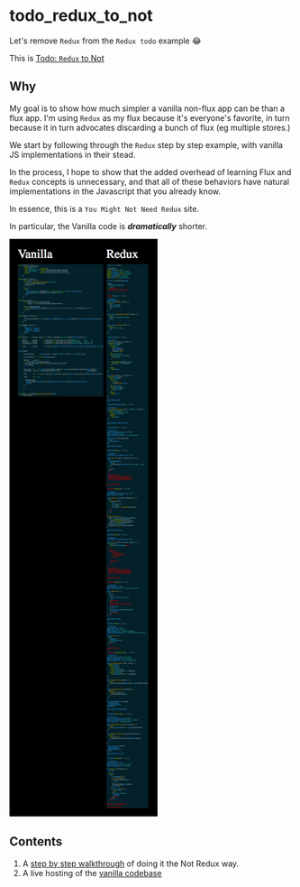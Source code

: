 # todo_redux_to_not
Let's remove `Redux` from the `Redux todo` example 😂

This is [Todo: `Redux` to Not](https://github.com/StoneCypher/todo_redux_to_not/blob/master/walkthrough/walkthrough_index.md)

## Why
My goal is to show how much simpler a vanilla non-flux app can be than a flux app.  I'm using `Redux` as my flux because it's
everyone's favorite, in turn because it in turn advocates discarding a bunch of flux (eg multiple stores.)

We start by following through the `Redux` step by step example, with vanilla JS implementations in their stead.

In the process, I hope to show that the added overhead of learning Flux and `Redux` concepts is unnecessary, and that all of these behaviors have natural implementations in the Javascript that you already know.

In essence, this is a `You Might Not Need Redux` site.

In particular, the Vanilla code is ***dramatically*** shorter.

![](walkthrough/Cropped%20Comparison.png)

## Contents

1. A [step by step walkthrough](./walkthrough/walkthrough_index.md) of doing it the Not Redux way.
1. A live hosting of the [vanilla codebase](https://stonecypher.github.io/todo_redux_to_not/vanilla/todo.html)

